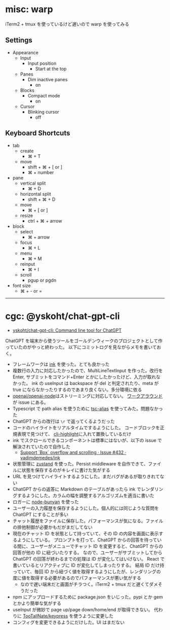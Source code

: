 # misc: warp

iTerm2 + tmux を使っているけど遅いので warp を使ってみる

## Settings

- Appearance
  - Input
    - Input position
      - Start at the top
  - Panes
    - Dim inactive panes
      - on
  - Blocks
    - Compact mode
      - on
  - Cursor
    - Blinking cursor
      - off

## Keyboard Shortcuts

- tab
  - create
    - ⌘ + T
  - move
    - shift + ⌘ + [ or ]
    - ⌘ + number
- pane
  - vertical split
    - ⌘ + D
  - horizontal split
    - shift + ⌘ + D
  - move
    - ⌘ + [ or ]
  - resize
    - ctrl + ⌘ + arrow
- block
  - select
    - ⌘ + arrow
  - focus
    - ⌘ + L
  - menu
    - ⌘ + M
  - reinput
    - ⌘ + I
  - scroll
    - pgup or pgdn
- font size
  - ⌘ + - or =

---

# cgc: @yskoht/chat-gpt-cli

- [yskoht/chat\-gpt\-cli: Command line tool for ChatGPT](https://github.com/yskoht/chat-gpt-cli)

ChatGPT を端末から使うツールをゴールデンウィークのプロジェクトとして作っていたのがやっと終わった。
以下にコミットログを見ながらメモを書いておく。

- フレームワークは [ink](https://github.com/vadimdemedes/ink) を使った。とても良かった
- 複数行の入力に対応したかったので、MultiLineTextInput を作った。改行を Enter, サブミットをコマンド+Enter とかにしたかったけど、入力が取れなかった。
  ink の useInput は backspace が del と判定されたり、meta が true にならなかったりするのであまり良くない。多分環境に依る
- [openai/openai\-node](https://github.com/openai/openai-node)はストリーミングに対応してない。
  [ワークアラウンド](https://github.com/openai/openai-node/issues/18#issuecomment-1369996933)が issue にある。
- Typescript で path alias を使うために [tsc\-alias](https://github.com/justkey007/tsc-alias) を使ってみた。問題なかった
- ChatGPT からの改行は `\r` で返ってくるようだった
- コードのハイライトをリアルタイムでするようにした。 コードブロックを正規表現で見つけて、
  [cli\-highlight](https://github.com/felixfbecker/cli-highlight)に入れて置換しているだけ
- ink でスクロールできるコンポーネントは標準にはないが、以下の issue で解決されていたので自作した
  - [Support \`Box\` overflow and scrolling · Issue \#432 · vadimdemedes/ink](https://github.com/vadimdemedes/ink/issues/432)
- 状態管理に [zustand](https://github.com/pmndrs/zustand) を使った。Persist middleware を自作できて、ファイルに状態を保存するのがキレイに書けた気がする
- URL を見つけてハイライトするようにした。まだバグがあるが取りきれてない
- ChatGPT からの返答に Markdown のテーブルがあったら ink でレンダリングするようにした。カラムの幅を調整するアルゴリズムを適当に書いた
- ロガーに [node\-bunyan](https://github.com/trentm/node-bunyan) を使った
- ユーザーの入力履歴を保存するようにした。個人的には同じような質問を ChatGPT にすることが多い
- チャット履歴をファイルに保存した。パフォーマンスが気になる。ファイルの排他制御が必要かもだがまだしてない
- 現在のチャット ID を状態として持っていて、その ID の内容を画面に表示するようにしている。
  プロンプトを打って、ChatGPT からの回答を待っている間に、ユーザーがメニューでチャット ID を変更すると、ChatGPT からの回答が他の ID に紐づいたりする。
  なので、ユーザーがサブミットしてから ChatGPT の回答が終わるまでの処理は ID が変化してはいけない。
  React で書いているとリアクティブに ID が変化してしまったりする。
  結局 ID だけ持っていて、毎回 ID から紐づく値を取得するようにしたが、レンダリングの度に値を取得する必要があるのでパフォーマンスが悪い気がする
  - なので遅い端末だと画面がチラつく。iTerm2 + tmux だと遅くてダメそうだった
- npm にアップロードするために package.json をいじった。pypi とか gem とかより簡単な気がする
- useInput が微妙で page up/page down/home/end が取得できない。
  代わりに [TooTallNate/keypress](https://github.com/TooTallNate/keypress) を使うように変更した
- コンフィグを変更できるようにだけした。UI はまだない
